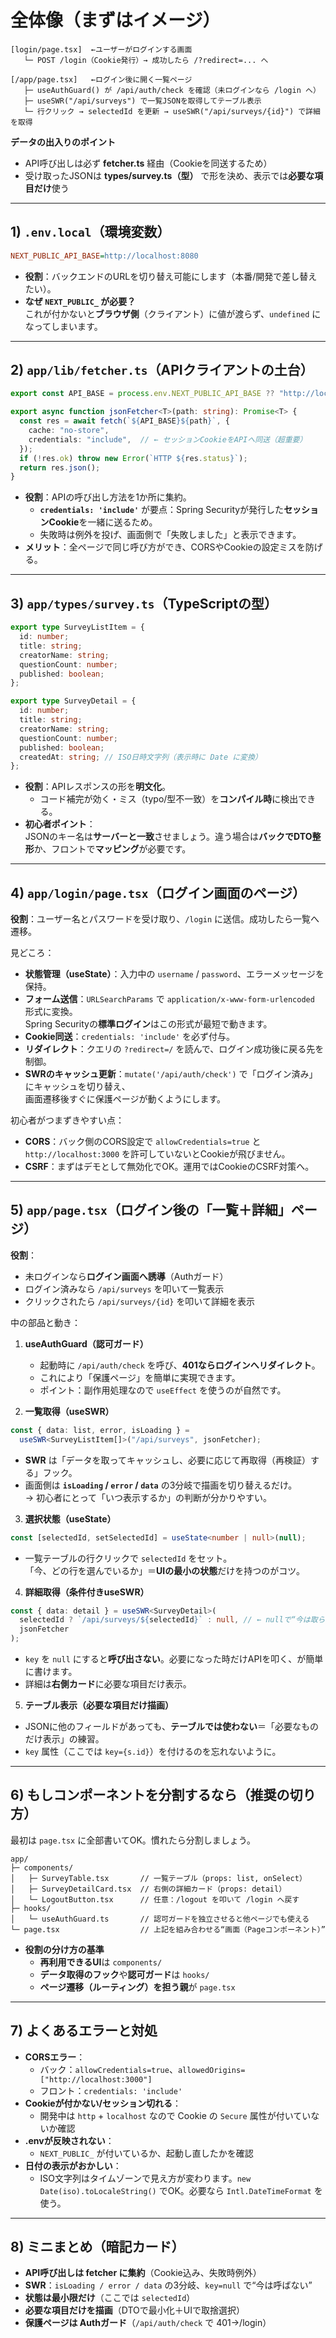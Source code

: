# 全体像（まずはイメージ）
```
[login/page.tsx]  ←ユーザーがログインする画面
   └─ POST /login（Cookie発行）→ 成功したら /?redirect=... へ

[/app/page.tsx]   ←ログイン後に開く一覧ページ
   ├─ useAuthGuard() が /api/auth/check を確認（未ログインなら /login へ）
   ├─ useSWR("/api/surveys") で一覧JSONを取得してテーブル表示
   └─ 行クリック → selectedId を更新 → useSWR("/api/surveys/{id}") で詳細を取得
```

**データの出入りのポイント**
- API呼び出しは必ず **fetcher.ts** 経由（Cookieを同送するため）
- 受け取ったJSONは **types/survey.ts（型）** で形を決め、表示では**必要な項目だけ**使う

---

## 1) `.env.local`（環境変数）
```ini
NEXT_PUBLIC_API_BASE=http://localhost:8080
```
- **役割**：バックエンドのURLを切り替え可能にします（本番/開発で差し替えたい）。
- **なぜ `NEXT_PUBLIC_` が必要？**  
  これが付かないと**ブラウザ側**（クライアント）に値が渡らず、`undefined` になってしまいます。

---

## 2) `app/lib/fetcher.ts`（APIクライアントの土台）
```ts
export const API_BASE = process.env.NEXT_PUBLIC_API_BASE ?? "http://localhost:8080";

export async function jsonFetcher<T>(path: string): Promise<T> {
  const res = await fetch(`${API_BASE}${path}`, {
    cache: "no-store",
    credentials: "include",  // ← セッションCookieをAPIへ同送（超重要）
  });
  if (!res.ok) throw new Error(`HTTP ${res.status}`);
  return res.json();
}
```
- **役割**：APIの呼び出し方法を1か所に集約。  
  - **`credentials: 'include'`** が要点：Spring Securityが発行した**セッションCookie**を一緒に送るため。
  - 失敗時は例外を投げ、画面側で「失敗しました」と表示できます。
- **メリット**：全ページで同じ呼び方ができ、CORSやCookieの設定ミスを防げる。

---

## 3) `app/types/survey.ts`（TypeScriptの型）
```ts
export type SurveyListItem = {
  id: number;
  title: string;
  creatorName: string;
  questionCount: number;
  published: boolean;
};

export type SurveyDetail = {
  id: number;
  title: string;
  creatorName: string;
  questionCount: number;
  published: boolean;
  createdAt: string; // ISO日時文字列（表示時に Date に変換）
};
```
- **役割**：APIレスポンスの形を**明文化**。  
  - コード補完が効く・ミス（typo/型不一致）を**コンパイル時**に検出できる。
- **初心者ポイント**：  
  JSONのキー名は**サーバーと一致**させましょう。違う場合は**バックでDTO整形**か、フロントで**マッピング**が必要です。

---

## 4) `app/login/page.tsx`（ログイン画面のページ）
**役割**：ユーザー名とパスワードを受け取り、`/login` に送信。成功したら一覧へ遷移。

見どころ：
- **状態管理（useState）**：入力中の `username` / `password`、エラーメッセージを保持。
- **フォーム送信**：`URLSearchParams` で `application/x-www-form-urlencoded` 形式に変換。  
  Spring Securityの**標準ログイン**はこの形式が最短で動きます。
- **Cookie同送**：`credentials: 'include'` を必ず付与。
- **リダイレクト**：クエリの `?redirect=/` を読んで、ログイン成功後に戻る先を制御。
- **SWRのキャッシュ更新**：`mutate('/api/auth/check')` で「ログイン済み」にキャッシュを切り替え、  
  画面遷移後すぐに保護ページが動くようにします。

初心者がつまずきやすい点：
- **CORS**：バック側のCORS設定で `allowCredentials=true` と `http://localhost:3000` を許可していないとCookieが飛びません。
- **CSRF**：まずはデモとして無効化でOK。運用ではCookieのCSRF対策へ。

---

## 5) `app/page.tsx`（ログイン後の「一覧＋詳細」ページ）
**役割**：  
- 未ログインなら**ログイン画面へ誘導**（Authガード）  
- ログイン済みなら `/api/surveys` を叩いて一覧表示  
- クリックされたら `/api/surveys/{id}` を叩いて詳細を表示

中の部品と動き：

1) **useAuthGuard（認可ガード）**  
   - 起動時に `/api/auth/check` を呼び、**401ならログインへリダイレクト**。  
   - これにより「保護ページ」を簡単に実現できます。  
   - ポイント：副作用処理なので `useEffect` を使うのが自然です。

2) **一覧取得（useSWR）**
```ts
const { data: list, error, isLoading } =
  useSWR<SurveyListItem[]>("/api/surveys", jsonFetcher);
```
- **SWR** は「データを取ってキャッシュし、必要に応じて再取得（再検証）する」フック。
- 画面側は **`isLoading` / `error` / `data`** の3分岐で描画を切り替えるだけ。  
  → 初心者にとって「いつ表示するか」の判断が分かりやすい。

3) **選択状態（useState）**
```ts
const [selectedId, setSelectedId] = useState<number | null>(null);
```
- 一覧テーブルの行クリックで `selectedId` をセット。  
  「今、どの行を選んでいるか」＝**UIの最小の状態**だけを持つのがコツ。

4) **詳細取得（条件付きuseSWR）**
```ts
const { data: detail } = useSWR<SurveyDetail>(
  selectedId ? `/api/surveys/${selectedId}` : null, // ← nullで“今は取らない”
  jsonFetcher
);
```
- `key` を `null` にすると**呼び出さない**。必要になった時だけAPIを叩く、が簡単に書けます。
- 詳細は**右側カード**に必要な項目だけ表示。

5) **テーブル表示（必要な項目だけ描画）**
- JSONに他のフィールドがあっても、**テーブルでは使わない**＝「必要なものだけ表示」の練習。
- `key` 属性（ここでは `key={s.id}`）を付けるのを忘れないように。

---

## 6) もしコンポーネントを分割するなら（推奨の切り方）
最初は `page.tsx` に全部書いてOK。慣れたら分割しましょう。

```
app/
├─ components/
│   ├─ SurveyTable.tsx       // 一覧テーブル（props: list, onSelect）
│   ├─ SurveyDetailCard.tsx  // 右側の詳細カード（props: detail）
│   └─ LogoutButton.tsx      // 任意：/logout を叩いて /login へ戻す
├─ hooks/
│   └─ useAuthGuard.ts       // 認可ガードを独立させると他ページでも使える
└─ page.tsx                  // 上記を組み合わせる“画面（Pageコンポーネント）”
```

- **役割の分け方の基準**  
  - **再利用できるUI**は `components/`  
  - **データ取得のフック**や**認可ガード**は `hooks/`  
  - **ページ遷移（ルーティング）を担う親**が `page.tsx`

---

## 7) よくあるエラーと対処
- **CORSエラー**：  
  - バック：`allowCredentials=true`、`allowedOrigins=["http://localhost:3000"]`  
  - フロント：`credentials: 'include'`
- **Cookieが付かない/セッション切れる**：  
  - 開発中は `http` + `localhost` なので Cookie の `Secure` 属性が付いていないか確認
- **.envが反映されない**：  
  - `NEXT_PUBLIC_` が付いているか、起動し直したかを確認
- **日付の表示がおかしい**：  
  - ISO文字列はタイムゾーンで見え方が変わります。`new Date(iso).toLocaleString()` でOK。必要なら `Intl.DateTimeFormat` を使う。

---

## 8) ミニまとめ（暗記カード）
- **API呼び出しは fetcher に集約**（Cookie込み、失敗時例外）
- **SWR**：`isLoading / error / data` の3分岐、`key=null` で“今は呼ばない”
- **状態は最小限だけ**（ここでは `selectedId`）
- **必要な項目だけを描画**（DTOで最小化＋UIで取捨選択）
- **保護ページは Authガード**（`/api/auth/check` で 401→/login）
